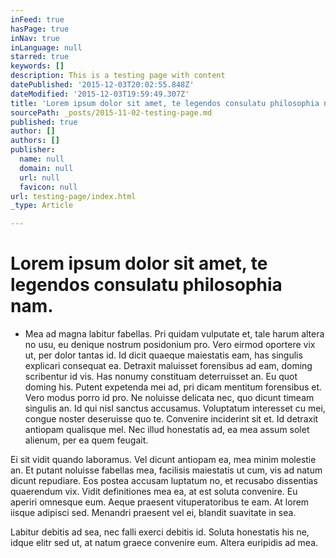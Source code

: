 ```yaml
---
inFeed: true
hasPage: true
inNav: true
inLanguage: null
starred: true
keywords: []
description: This is a testing page with content
datePublished: '2015-12-03T20:02:55.848Z'
dateModified: '2015-12-03T19:59:49.307Z'
title: 'Lorem ipsum dolor sit amet, te legendos consulatu philosophia nam.'
sourcePath: _posts/2015-11-02-testing-page.md
published: true
author: []
authors: []
publisher:
  name: null
  domain: null
  url: null
  favicon: null
url: testing-page/index.html
_type: Article

---
```

# Lorem ipsum dolor sit amet, te legendos consulatu philosophia nam.

* Mea ad magna labitur fabellas. Pri quidam vulputate et, tale harum altera no usu, eu denique nostrum posidonium pro. Vero eirmod oportere vix ut, per dolor tantas id. Id dicit quaeque maiestatis eam, has singulis explicari consequat ea.
Detraxit maluisset forensibus ad eam, doming scribentur id vis. Has nonumy constituam deterruisset an. Eu quot doming his. Putent expetenda mei ad, pri dicam mentitum forensibus et. Vero modus porro id pro.
Ne noluisse delicata nec, quo dicunt timeam singulis an. Id qui nisl sanctus accusamus. Voluptatum interesset cu mei, congue noster deseruisse quo te. Convenire inciderint sit et. Id detraxit antiopam qualisque mel. Nec illud honestatis ad, ea mea assum solet alienum, per ea quem feugait.

Ei sit vidit quando laboramus. Vel dicunt antiopam ea, mea minim molestie an. Et putant noluisse fabellas mea, facilisis maiestatis ut cum, vis ad natum dicunt repudiare. Eos postea accusam luptatum no, et recusabo dissentias quaerendum vix. Vidit definitiones mea ea, at est soluta convenire. Eu aperiri omnesque eum. Aeque praesent vituperatoribus te eam.
At lorem iisque adipisci sed. Menandri praesent vel ei, blandit suavitate in sea.

Labitur debitis ad sea, nec falli exerci debitis id. Soluta honestatis his ne, idque elitr sed ut, at natum graece convenire eum. Altera euripidis ad mea.